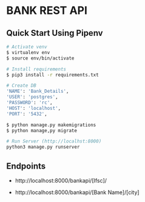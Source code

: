 # BANK REST API

## Quick Start Using Pipenv

``` bash
# Activate venv
$ virtualenv env
$ source env/bin/activate

# Install requirements
$ pip3 install -r requirements.txt

# Create DB
'NAME': 'Bank_Details',
'USER': 'postgres',
'PASSWORD': 'rc',
'HOST': 'localhost', 
'PORT': '5432',

$ python manage.py makemigrations
$ python manage,py migrate

# Run Server (http://localhst:8000)
python3 manage.py runserver
```

## Endpoints

* http://localhost:8000/bankapi/[Ifsc]/

* http://localhost:8000/bankapi/[Bank Name]/[city]
